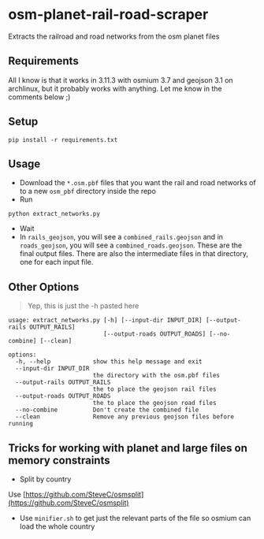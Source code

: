 # osm-planet-rail-road-scraper

Extracts the railroad and road networks from the osm planet files

## Requirements

All I know is that it works in 3.11.3 with osmium 3.7 and geojson 3.1 on
archlinux, but it probably works with anything. Let me know in the comments
below ;)

## Setup

```
pip install -r requirements.txt
```

## Usage

- Download the `*.osm.pbf` files that you want the rail and road networks of to
  a new `osm_pbf` directory inside the repo
- Run

```
python extract_networks.py
```

- Wait
- In `rails_geojson`, you will see a `combined_rails.geojson` and in
  `roads_geojson`, you will see a `combined_roads.geojson`. These are the final
  output files. There are also the intermediate files in that directory, one
  for each input file.

## Other Options

> Yep, this is just the -h pasted here

```
usage: extract_networks.py [-h] [--input-dir INPUT_DIR] [--output-rails OUTPUT_RAILS]
                           [--output-roads OUTPUT_ROADS] [--no-combine] [--clean]

options:
  -h, --help            show this help message and exit
  --input-dir INPUT_DIR
                        the directory with the osm.pbf files
  --output-rails OUTPUT_RAILS
                        the to place the geojson rail files
  --output-roads OUTPUT_ROADS
                        the to place the geojson road files
  --no-combine          Don't create the combined file
  --clean               Remove any previous geojson files before running
```

## Tricks for working with planet and large files on memory constraints

- Split by country

Use [https://github.com/SteveC/osmsplit](https://github.com/SteveC/osmsplit)

- Use `minifier.sh` to get just the relevant parts of the file so osmium can
  load the whole country
